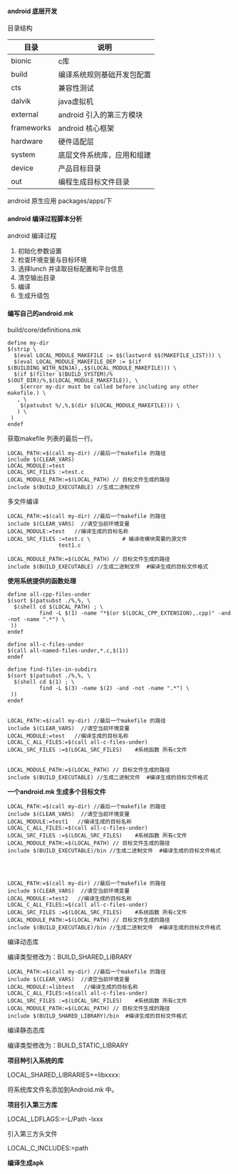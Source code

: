 #### android 底层开发

目录结构

| 目录       | 说明                       |
| ---------- | -------------------------- |
| bionic     | c库                        |
| build      | 编译系统规则基础开发包配置 |
| cts        | 兼容性测试                 |
| dalvik     | java虚拟机                 |
| external   | android 引入的第三方模块   |
| frameworks | android 核心框架           |
| hardware   | 硬件适配层                 |
| system     | 底层文件系统库，应用和组建 |
| device     | 产品目标目录               |
| out        | 编程生成目标文件目录       |

 			

android 原生应用 packages/apps/下







#### android 编译过程脚本分析

android 编译过程

1. 初始化参数设置
2. 检查环境变量与目标环境
3. 选择lunch 并读取目标配置和平台信息
4. 清空输出目录
5. 编译
6. 生成升级包



#### 编写自己的android.mk 

build/core/definitions.mk 

```
define my-dir
$(strip \
  $(eval LOCAL_MODULE_MAKEFILE := $$(lastword $$(MAKEFILE_LIST))) \
  $(eval LOCAL_MODULE_MAKEFILE_DEP := $(if $(BUILDING_WITH_NINJA),,$$(LOCAL_MODULE_MAKEFILE))) \
  $(if $(filter $(BUILD_SYSTEM)/% $(OUT_DIR)/%,$(LOCAL_MODULE_MAKEFILE)), \
    $(error my-dir must be called before including any other makefile.) \
   , \
    $(patsubst %/,%,$(dir $(LOCAL_MODULE_MAKEFILE))) \
   ) \
 )
endef
```

获取makefile 列表的最后一行。

```
LOCAL_PATH:=$(call my-dir) //最后一个makefile 的路径
include $(CLEAR_VARS)
LOCAL_MODULE:=test
LOCAL_SRC_FILES :=test.c
LOCAL_MODULE_PATH:=$(LOCAL_PATH) // 目标文件生成的路径
include $(BUILD_EXECUTABLE) //生成二进制文件
```



多文件编译

```
LOCAL_PATH:=$(call my-dir) //最后一个makefile 的路径
include $(CLEAR_VARS)  //请空当前环境变量
LOCAL_MODULE:=test   //编译生成的目标名称
LOCAL_SRC_FILES :=test.c \          # 编译改模块需要的源文件
				test1.c
				
LOCAL_MODULE_PATH:=$(LOCAL_PATH) // 目标文件生成的路径
include $(BUILD_EXECUTABLE) //生成二进制文件  #编译生成的目标文件格式
```



**使用系统提供的函数处理**

```
define all-cpp-files-under
$(sort $(patsubst ./%,%, \
  $(shell cd $(LOCAL_PATH) ; \
          find -L $(1) -name "*$(or $(LOCAL_CPP_EXTENSION),.cpp)" -and -not -name ".*") \
 ))
endef

define all-c-files-under
$(call all-named-files-under,*.c,$(1))
endef

define find-files-in-subdirs
$(sort $(patsubst ./%,%, \
  $(shell cd $(1) ; \
          find -L $(3) -name $(2) -and -not -name ".*") \
 ))
endef


```



```
LOCAL_PATH:=$(call my-dir) //最后一个makefile 的路径
include $(CLEAR_VARS)  //请空当前环境变量
LOCAL_MODULE:=test   //编译生成的目标名称
LOCAL_C_ALL_FILES:=$(call all-c-files-under)
LOCAL_SRC_FILES :=$(LOCAL_SRC_FILES)    #系统函数 所有c文件
				
				
LOCAL_MODULE_PATH:=$(LOCAL_PATH) // 目标文件生成的路径
include $(BUILD_EXECUTABLE) //生成二进制文件  #编译生成的目标文件格式
```

**一个android.mk 生成多个目标文件**



```
LOCAL_PATH:=$(call my-dir) //最后一个makefile 的路径
include $(CLEAR_VARS)  //请空当前环境变量
LOCAL_MODULE:=test1   //编译生成的目标名称
LOCAL_C_ALL_FILES:=$(call all-c-files-under)
LOCAL_SRC_FILES :=$(LOCAL_SRC_FILES)    #系统函数 所有c文件				
LOCAL_MODULE_PATH:=$(LOCAL_PATH) // 目标文件生成的路径
include $(BUILD_EXECUTABLE)/bin //生成二进制文件  #编译生成的目标文件格式




LOCAL_PATH:=$(call my-dir) //最后一个makefile 的路径
include $(CLEAR_VARS)  //请空当前环境变量
LOCAL_MODULE:=test2   //编译生成的目标名称
LOCAL_C_ALL_FILES:=$(call all-c-files-under)
LOCAL_SRC_FILES :=$(LOCAL_SRC_FILES)    #系统函数 所有c文件				
LOCAL_MODULE_PATH:=$(LOCAL_PATH) // 目标文件生成的路径
include $(BUILD_EXECUTABLE)/bin //生成二进制文件  #编译生成的目标文件格式
```



编译动态库 

编译类型修改为：BUILD_SHARED_LIBRARY

```
LOCAL_PATH:=$(call my-dir) //最后一个makefile 的路径
include $(CLEAR_VARS)  //请空当前环境变量
LOCAL_MODULE:=libtest   //编译生成的目标名称
LOCAL_C_ALL_FILES:=$(call all-c-files-under)
LOCAL_SRC_FILES :=$(LOCAL_SRC_FILES)    #系统函数 所有c文件				
LOCAL_MODULE_PATH:=$(LOCAL_PATH) // 目标文件生成的路径
include $(BUILD_SHARED_LIBRARY)/bin  #编译生成的目标文件格式
```

编译静态态库 

编译类型修改为：BUILD_STATIC_LIBRARY



**项目种引入系统的库**

LOCAL_SHARED_LIBRARIES+=libxxxx:

 将系统库文件名添加到Android.mk 中。

**项目引入第三方库**

LOCAL_LDFLAGS:=-L/Path -lxxx

引入第三方头文件

LOCAL_C_INCLUDES:=path

**编译生成apk**

 